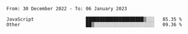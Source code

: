 <!--START_SECTION:waka-->

```text
From: 30 December 2022 - To: 06 January 2023

JavaScript                   █████████████████████▒░░░   85.35 %
Other                        ██▒░░░░░░░░░░░░░░░░░░░░░░   09.36 %
```

<!--END_SECTION:waka-->
